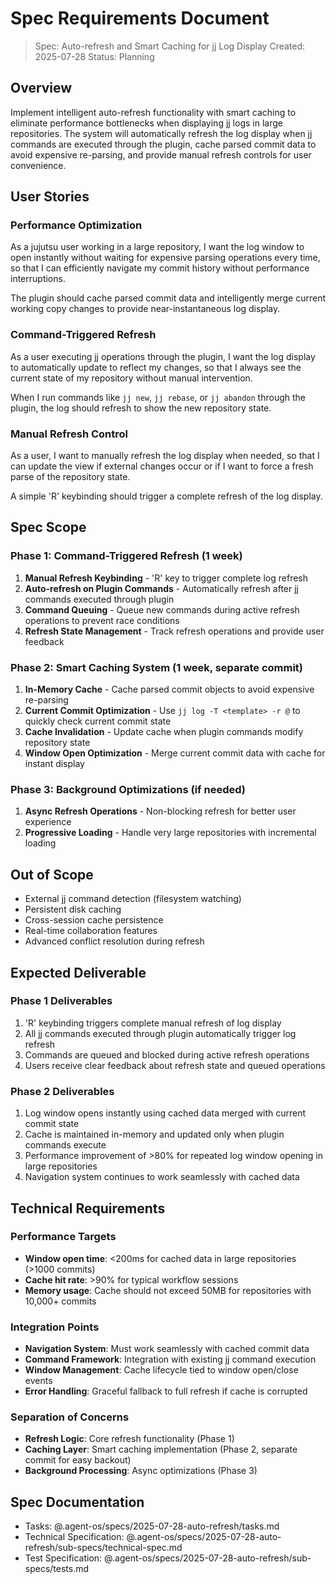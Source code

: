 # Spec Requirements Document

> Spec: Auto-refresh and Smart Caching for jj Log Display
> Created: 2025-07-28
> Status: Planning

## Overview

Implement intelligent auto-refresh functionality with smart caching to eliminate performance bottlenecks when displaying jj logs in large repositories. The system will automatically refresh the log display when jj commands are executed through the plugin, cache parsed commit data to avoid expensive re-parsing, and provide manual refresh controls for user convenience.

## User Stories

### Performance Optimization

As a jujutsu user working in a large repository, I want the log window to open instantly without waiting for expensive parsing operations every time, so that I can efficiently navigate my commit history without performance interruptions.

The plugin should cache parsed commit data and intelligently merge current working copy changes to provide near-instantaneous log display.

### Command-Triggered Refresh

As a user executing jj operations through the plugin, I want the log display to automatically update to reflect my changes, so that I always see the current state of my repository without manual intervention.

When I run commands like `jj new`, `jj rebase`, or `jj abandon` through the plugin, the log should refresh to show the new repository state.

### Manual Refresh Control

As a user, I want to manually refresh the log display when needed, so that I can update the view if external changes occur or if I want to force a fresh parse of the repository state.

A simple 'R' keybinding should trigger a complete refresh of the log display.

## Spec Scope

### Phase 1: Command-Triggered Refresh (1 week)
1. **Manual Refresh Keybinding** - 'R' key to trigger complete log refresh
2. **Auto-refresh on Plugin Commands** - Automatically refresh after jj commands executed through plugin
3. **Command Queuing** - Queue new commands during active refresh operations to prevent race conditions
4. **Refresh State Management** - Track refresh operations and provide user feedback

### Phase 2: Smart Caching System (1 week, separate commit)
1. **In-Memory Cache** - Cache parsed commit objects to avoid expensive re-parsing
2. **Current Commit Optimization** - Use `jj log -T <template> -r @` to quickly check current commit state
3. **Cache Invalidation** - Update cache when plugin commands modify repository state
4. **Window Open Optimization** - Merge current commit data with cache for instant display

### Phase 3: Background Optimizations (if needed)
1. **Async Refresh Operations** - Non-blocking refresh for better user experience
2. **Progressive Loading** - Handle very large repositories with incremental loading

## Out of Scope

- External jj command detection (filesystem watching)
- Persistent disk caching
- Cross-session cache persistence
- Real-time collaboration features
- Advanced conflict resolution during refresh

## Expected Deliverable

### Phase 1 Deliverables
1. 'R' keybinding triggers complete manual refresh of log display
2. All jj commands executed through plugin automatically trigger log refresh
3. Commands are queued and blocked during active refresh operations
4. Users receive clear feedback about refresh state and queued operations

### Phase 2 Deliverables  
1. Log window opens instantly using cached data merged with current commit state
2. Cache is maintained in-memory and updated only when plugin commands execute
3. Performance improvement of >80% for repeated log window opening in large repositories
4. Navigation system continues to work seamlessly with cached data

## Technical Requirements

### Performance Targets
- **Window open time**: <200ms for cached data in large repositories (>1000 commits)
- **Cache hit rate**: >90% for typical workflow sessions
- **Memory usage**: Cache should not exceed 50MB for repositories with 10,000+ commits

### Integration Points
- **Navigation System**: Must work seamlessly with cached commit data
- **Command Framework**: Integration with existing jj command execution
- **Window Management**: Cache lifecycle tied to window open/close events
- **Error Handling**: Graceful fallback to full refresh if cache is corrupted

### Separation of Concerns
- **Refresh Logic**: Core refresh functionality (Phase 1)
- **Caching Layer**: Smart caching implementation (Phase 2, separate commit for easy backout)
- **Background Processing**: Async optimizations (Phase 3)

## Spec Documentation

- Tasks: @.agent-os/specs/2025-07-28-auto-refresh/tasks.md  
- Technical Specification: @.agent-os/specs/2025-07-28-auto-refresh/sub-specs/technical-spec.md
- Test Specification: @.agent-os/specs/2025-07-28-auto-refresh/sub-specs/tests.md